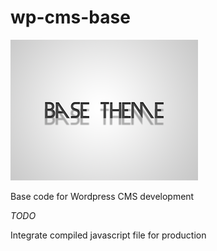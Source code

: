 wp-cms-base
===========

![Alt text](screenshot.png)

Base code for Wordpress CMS development


*TODO*

Integrate compiled javascript file for production